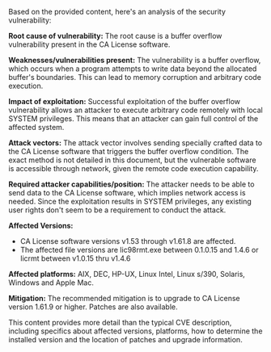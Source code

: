 Based on the provided content, here's an analysis of the security vulnerability:

**Root cause of vulnerability:**
The root cause is a buffer overflow vulnerability present in the CA License software.

**Weaknesses/vulnerabilities present:**
The vulnerability is a buffer overflow, which occurs when a program attempts to write data beyond the allocated buffer's boundaries. This can lead to memory corruption and arbitrary code execution.

**Impact of exploitation:**
Successful exploitation of the buffer overflow vulnerability allows an attacker to execute arbitrary code remotely with local SYSTEM privileges. This means that an attacker can gain full control of the affected system.

**Attack vectors:**
The attack vector involves sending specially crafted data to the CA License software that triggers the buffer overflow condition. The exact method is not detailed in this document, but the vulnerable software is accessible through network, given the remote code execution capability.

**Required attacker capabilities/position:**
The attacker needs to be able to send data to the CA License software, which implies network access is needed. Since the exploitation results in SYSTEM privileges, any existing user rights don't seem to be a requirement to conduct the attack.

**Affected Versions:**
- CA License software versions v1.53 through v1.61.8 are affected.
- The affected file versions are lic98rmt.exe between 0.1.0.15 and 1.4.6 or licrmt between v1.0.15 thru v1.4.6

**Affected platforms:**
AIX, DEC, HP-UX, Linux Intel, Linux s/390, Solaris, Windows and Apple Mac.

**Mitigation:**
The recommended mitigation is to upgrade to CA License version 1.61.9 or higher. Patches are also available.

This content provides more detail than the typical CVE description, including specifics about affected versions, platforms, how to determine the installed version and the location of patches and upgrade information.